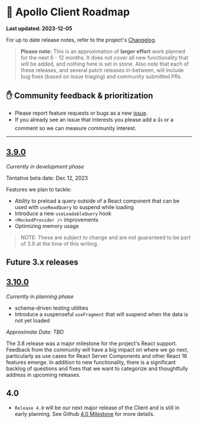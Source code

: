 # 🔮 Apollo Client Roadmap

**Last updated: 2023-12-05**

For up to date release notes, refer to the project's [Changelog](https://github.com/apollographql/apollo-client/blob/main/CHANGELOG.md).

> **Please note:** This is an approximation of **larger effort** work planned for the next 6 - 12 months. It does not cover all new functionality that will be added, and nothing here is set in stone. Also note that each of these releases, and several patch releases in-between, will include bug fixes (based on issue triaging) and community submitted PRs.

## ✋ Community feedback & prioritization

- Please report feature requests or bugs as a new [issue](https://github.com/apollographql/apollo-client/issues/new/choose).
- If you already see an issue that interests you please add a 👍 or a comment so we can measure community interest.

---

## [3.9.0](https://github.com/apollographql/apollo-client/milestone/32)

_Currently in development phase_

Tentative beta date: Dec 12, 2023

Features we plan to tackle:

- Ability to preload a query outside of a React component that can be used with `useReadQuery` to suspend while loading
- Introduce a new `useLoadableQuery` hook
- `<MockedProvider />` improvements
- Optimizing memory usage

> NOTE: These are subject to change and are not guaranteed to be part of 3.9 at the time of this writing.

## Future 3.x releases

## [3.10.0](https://github.com/apollographql/apollo-client/milestone/33)

_Currently in planning phase_

- schema-driven testing utilities
- Introduce a suspenseful `useFragment` that will suspend when the data is not yet loaded

_Approximate Date: TBD_

The 3.8 release was a major milestone for the project's React support.  Feedback from the community will have a big impact on where we go next, particularly as use cases for React Server Components and other React 18 features emerge.  In addition to new functionality, there is a significant backlog of questions and fixes that we want to categorize and thoughtfully address in upcoming releases.

## 4.0

- `Release 4.0` will be our next major release of the Client and is still in early planning.  See Github [4.0 Milestone](https://github.com/apollographql/apollo-client/milestone/31) for more details.
